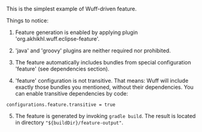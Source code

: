 This is the simplest example of Wuff-driven feature.

Things to notice:

1. Feature generation is enabled by applying plugin 'org.akhikhl.wuff.eclipse-feature'.

2. 'java' and 'groovy' plugins are neither required nor prohibited.

3. The feature automatically includes bundles from special configuration 'feature' (see dependencies section).

4. 'feature' configuration is not transitive. That means: Wuff will include exactly those bundles you mentioned, without their dependencies. You can enable transitive dependencies by code:
  ```
  configurations.feature.transitive = true
  ```
  
5. The feature is generated by invoking `gradle build`. The result is located in directory `"${buildDir}/feature-output"`.


